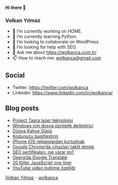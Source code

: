 #### Hi there 👋

### Volkan Yılmaz

- 🔭 I’m currently working on HOME.
- 🌱 I’m currently learning Python.
- 👯 I’m looking to collaborate on WordPress.
- 🤔 I’m looking for help with SEO.
- 💬 Ask me about https://wolkanca.com.tr/
- 📫 How to reach me: wolkanca@gmail.com

## Social
- Twitter: https://twitter.com/wolkanca
- Linkedin: https://www.linkedin.com/in/wolkanca/



## Blog posts
<!-- BLOG-POST-LIST:START -->
- [Project Taara lazer teknolojisi](https://wolkanca.com.tr/project-taara-lazer-teknolojisi/)
- [Windows için dosya öznitelik değiştirici](https://wolkanca.com.tr/windows-icin-dosya-oznitelik-degistirici/)
- [Dünya Kahve Günü](https://wolkanca.com.tr/dunya-kahve-gunu/)
- [Kodunuzu basitleştirin](https://wolkanca.com.tr/kodunuzu-basitlestirin/)
- [iPhone iOS reklamlardan kurtulmak](https://wolkanca.com.tr/iphone-ios-reklamlardan-kurtulmak/)
- [Google Chrome’da cihazları taklit etmek](https://wolkanca.com.tr/google-chromeda-cihazlari-taklit-etmek/)
- [SEO sertifikaları: işe yarar mı?](https://wolkanca.com.tr/seo-sertifikalari-ise-yarar-mi/)
- [Opera’da Google Translate](https://wolkanca.com.tr/operada-google-translate/)
- [20 Killer JavaScript one liner](https://wolkanca.com.tr/20-killer-javascript-one-liner/)
- [YouTube video indirme özelliği](https://wolkanca.com.tr/youtube-video-indirme-ozelligi/)
<!-- BLOG-POST-LIST:END -->


[Volkan Yılmaz](https://volkanyilmaz.com.tr/) - [wolkanca](https://wolkanca.com.tr/)
